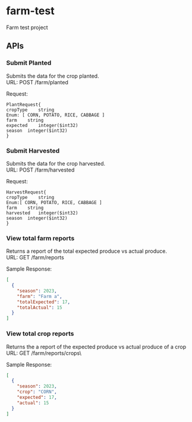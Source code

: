 # farm-test
Farm test project

## APIs
### Submit Planted
Submits the data for the crop planted.\
URL: POST /farm/planted

Request:
```
PlantRequest{
cropType	string
Enum: [ CORN, POTATO, RICE, CABBAGE ]
farm	string
expected	integer($int32)
season	integer($int32)
}
```

### Submit Harvested
Submits the data for the crop harvested. \
URL: POST /farm/harvested

Request:
```
HarvestRequest{
cropType	string
Enum:[ CORN, POTATO, RICE, CABBAGE ]
farm	string
harvested	integer($int32)
season	integer($int32)
}
```

### View total farm reports
Returns a report of the total expected produce vs actual produce.\
URL: GET /farm/reports

Sample Response:
```json
[
  {
    "season": 2023,
    "farm": "Farm a",
    "totalExpected": 17,
    "totalActual": 15
  }
]
```

### View total crop reports
Returns the a report of the expected produce vs actual produce of a crop\
URL: GET /farm/reports/crops\

Sample Response:
```json
[
  {
    "season": 2023,
    "crop": "CORN",
    "expected": 17,
    "actual": 15
  }
]
```
